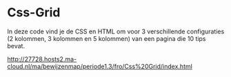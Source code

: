 # Css-Grid
In deze code vind je de CSS en HTML om voor 3 verschillende configuraties (2 kolommen, 3 kolommen en 5 kolommen) van een pagina die 10 tips bevat.

http://27728.hosts2.ma-cloud.nl/ma/bewijzenmap/periode1.3/fro/Css%20Grid/index.html
